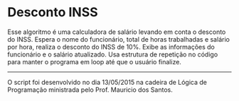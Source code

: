 # Desconto INSS
Esse algoritmo é uma calculadora de salário levando em conta o desconto do INSS.
Espera o nome do funcionário, total de horas trabalhadas e salário por hora, realiza o desconto do INSS de 10%.
Exibe as informações do funcionário e o salário atualizado.
Usa estrutura de repetição no código para manter o programa em loop até que o usuário finalize.


---
O script foi desenvolvido no dia 13/05/2015 na cadeira de Lógica de Programação ministrada pelo Prof. Mauricio dos Santos.
